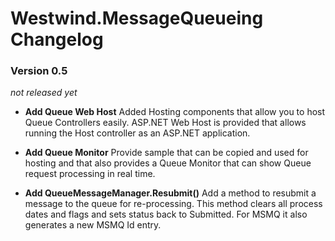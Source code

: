 # Westwind.MessageQueueing Changelog

### Version 0.5
*not released yet*

* **Add Queue Web Host**
Added Hosting components that allow you to host
Queue Controllers easily. ASP.NET Web Host is provided
that allows running the Host controller as an ASP.NET
application.

* **Add Queue Monitor**
Provide sample that can be copied and used for hosting
and that also provides a Queue Monitor that can show
Queue request processing in real time.

* **Add QueueMessageManager.Resubmit()**
Add a method to resubmit a message to the queue for re-processing.
This method clears all process dates and flags and sets status
back to Submitted. For MSMQ it also generates a new MSMQ Id
entry.